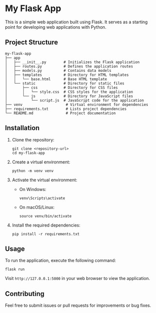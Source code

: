 # My Flask App

This is a simple web application built using Flask. It serves as a starting point for developing web applications with Python.

## Project Structure

```
my-flask-app
├── app
│   ├── __init__.py        # Initializes the Flask application
│   ├── routes.py          # Defines the application routes
│   ├── models.py          # Contains data models
│   ├── templates          # Directory for HTML templates
│   │   └── base.html      # Base HTML template
│   └── static             # Directory for static files
│       ├── css            # Directory for CSS files
│       │   └── style.css  # CSS styles for the application
│       └── js             # Directory for JavaScript files
│           └── script.js  # JavaScript code for the application
├── venv                    # Virtual environment for dependencies
├── requirements.txt        # Lists project dependencies
└── README.md               # Project documentation
```

## Installation

1. Clone the repository:
   ```
   git clone <repository-url>
   cd my-flask-app
   ```

2. Create a virtual environment:
   ```
   python -m venv venv
   ```

3. Activate the virtual environment:
   - On Windows:
     ```
     venv\Scripts\activate
     ```
   - On macOS/Linux:
     ```
     source venv/bin/activate
     ```

4. Install the required dependencies:
   ```
   pip install -r requirements.txt
   ```

## Usage

To run the application, execute the following command:
```
flask run
```

Visit `http://127.0.0.1:5000` in your web browser to view the application.

## Contributing

Feel free to submit issues or pull requests for improvements or bug fixes.
